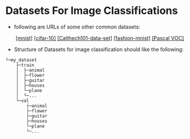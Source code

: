 # Datasets For Image Classifications
* following are URLs of some other common datasets:

&emsp;&emsp;[[mnist]](http://yann.lecun.com/exdb/mnist/)
[[cifar-10]](http://www.cs.utoronto.ca/~kriz/cifar.html)
[[Calthech101-data-set]](http://www.vision.caltech.edu/Image_Datasets/Caltech101/#Description)
[[fashion-mnist]](https://github.com/zalandoresearch/fashion-mnist)
[[Pascal VOC]](http://pascallin.ecs.soton.ac.uk/challenges/VOC/)

* Structure of Datasets for image classification should like the following: 
```
└─my_dataset
    ├─train
    │  ├─animal
    │  ├─flower
    │  ├─guitar
    │  ├─houses
    │  └─plane
    │  └─...
    └─val
        ├─animal
        ├─flower
        ├─guitar
        ├─houses
        └─plane
        └─...
```
